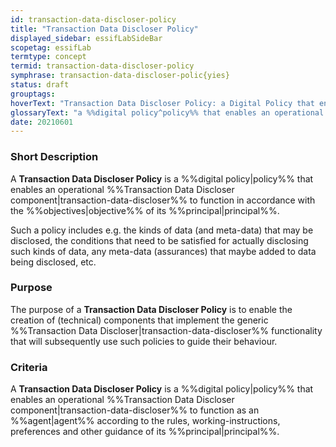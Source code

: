 ```yaml
---
id: transaction-data-discloser-policy
title: "Transaction Data Discloser Policy"
displayed_sidebar: essifLabSideBar
scopetag: essifLab
termtype: concept
termid: transaction-data-discloser-policy
symphrase: transaction-data-discloser-polic{yies}
status: draft
grouptags:
hoverText: "Transaction Data Discloser Policy: a Digital Policy that enables an operational Transaction Data Discloser component to function in accordance with the Objectives of its Principal."
glossaryText: "a %%digital policy^policy%% that enables an operational %%transaction data discloser^transaction-data-discloser%% component to function in accordance with the %%objectives^objective%% of its %%principal^principal%%."
date: 20210601
---
```


### Short Description
A **Transaction Data Discloser Policy** is a %%digital policy|policy%% that enables an operational %%Transaction Data Discloser component|transaction-data-discloser%% to function in accordance with the %%objectives|objective%% of its %%principal|principal%%.

Such a policy includes e.g. the kinds of data (and meta-data) that may be disclosed, the conditions that need to be satisfied for actually disclosing such kinds of data, any meta-data (assurances) that maybe added to data being disclosed, etc.

### Purpose
The purpose of a **Transaction Data Discloser Policy** is to enable the creation of (technical) components that implement the generic %%Transaction Data Discloser|transaction-data-discloser%% functionality that will subsequently use such policies to guide their behaviour.

### Criteria
A **Transaction Data Discloser Policy** is a %%digital policy|policy%% that enables an operational %%Transaction Data Discloser component|transaction-data-discloser%% to function as an %%agent|agent%% according to the rules, working-instructions, preferences and other guidance of its %%principal|principal%%.
